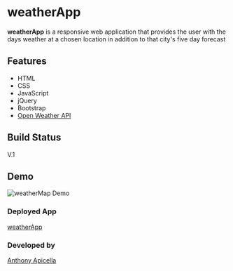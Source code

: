 # weatherApp

**weatherApp** is a responsive web application that provides the user with the days weather at a chosen location in addition to that city's five day forecast 

## Features

* HTML
* CSS
* JavaScript
* jQuery
* Bootstrap
* [Open Weather API](http://openweathermap.org/api)

## Build Status
V.1

## Demo

![weatherMap Demo](/assets/images/Weather.gif)

### Deployed App
[weatherApp ]( https://anthonyapicella.github.io/weatherApp/)

### Developed by

[Anthony Apicella](https://github.com/anthonyapicella)